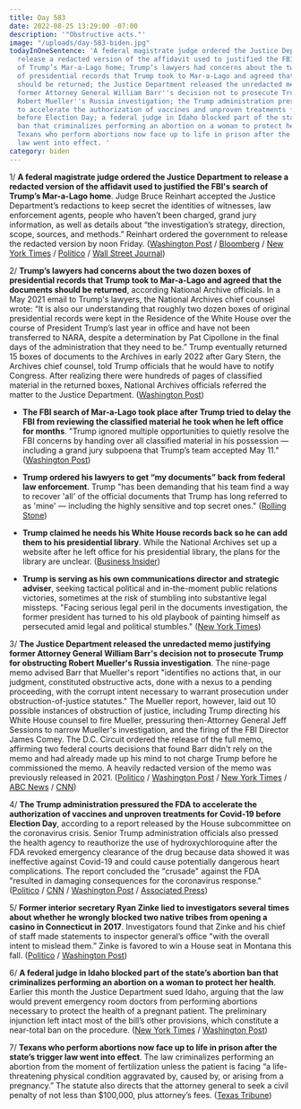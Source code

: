 ```yaml
---
title: Day 583
date: 2022-08-25 13:29:00 -07:00
description: '"Obstructive acts."'
image: "/uploads/day-583-biden.jpg"
todayInOneSentence: 'A federal magistrate judge ordered the Justice Department to
  release a redacted version of the affidavit used to justified the FBI''s search
  of Trump’s Mar-a-Lago home; Trump’s lawyers had concerns about the two dozen boxes
  of presidential records that Trump took to Mar-a-Lago and agreed that the documents
  should be returned; the Justice Department released the unredacted memo justifying
  former Attorney General William Barr''s decision not to prosecute Trump for obstructing
  Robert Mueller''s Russia investigation; the Trump administration pressured the FDA
  to accelerate the authorization of vaccines and unproven treatments for Covid-19
  before Election Day; a federal judge in Idaho blocked part of the state’s abortion
  ban that criminalizes performing an abortion on a woman to protect her health; and
  Texans who perform abortions now face up to life in prison after the state’s trigger
  law went into effect. '
category: biden
---
```


1/ **A federal magistrate judge ordered the Justice Department to release a redacted version of the affidavit used to justified the FBI's search of Trump’s Mar-a-Lago home**. Judge Bruce Reinhart accepted the Justice Department’s redactions to keep secret the identities of witnesses, law enforcement agents, people who haven’t been charged, grand jury information, as well as details about “the investigation’s strategy, direction, scope, sources, and methods.” Reinhart ordered the government to release the redacted version by noon Friday. ([Washington Post](https://www.washingtonpost.com/national-security/2022/08/25/trump-affidavit-mar-a-lago/) / [Bloomberg](https://www.bloomberg.com/news/articles/2022-08-25/judge-approves-unsealing-doj-s-redacted-trump-search-affidavit?srnd=premium&sref=MIBMEEoj) / [New York Times](https://www.nytimes.com/2022/08/25/us/politics/trump-justice-dept-affidavit.html) / [Politico](https://www.politico.com/news/2022/08/25/justice-department-proposes-deletions-for-mar-a-lago-search-warrant-00053724) / [Wall Street Journal](https://www.wsj.com/articles/justice-department-to-file-redacted-mar-a-lago-affidavit-to-judge-11661433643?mod=hp_lead_pos1))

2/ **Trump’s lawyers had concerns about the two dozen boxes of presidential records that Trump took to Mar-a-Lago and agreed that the documents should be returned**, according National Archive officials. In a May 2021 email to Trump's lawyers, the National Archives chief counsel wrote: “It is also our understanding that roughly two dozen boxes of original presidential records were kept in the Residence of the White House over the course of President Trump’s last year in office and have not been transferred to NARA, despite a determination by Pat Cipollone in the final days of the administration that they need to be.” Trump eventually returned 15 boxes of documents to the Archives in early 2022 after Gary Stern, the Archives chief counsel, told Trump officials that he would have to notify Congress. After realizing there were hundreds of pages of classified material in the returned boxes, National Archives officials referred the matter to the Justice Department. ([Washington Post](https://www.washingtonpost.com/national-security/2022/08/24/trump-records-archives-2021/))

* **The FBI search of Mar-a-Lago took place after Trump tried  to delay the FBI from reviewing the classified material he took when he left office for months**. "Trump ignored multiple opportunities to quietly resolve the FBI concerns by handing over all classified material in his possession — including a grand jury subpoena that Trump’s team accepted May 11." ([Washington Post](https://www.washingtonpost.com/national-security/2022/08/23/trump-records-mar-a-lago-fbi/))

* **Trump ordered his lawyers to get “my documents” back from federal law enforcement**. Trump "has been demanding that his team find a way to recover 'all' of the official documents that Trump has long referred to as 'mine' — including the highly sensitive and top secret ones." ([Rolling Stone](https://www.rollingstone.com/politics/politics-news/trump-tells-lawyers-get-my-top-secrets-documents-back-1234580501/))

* **Trump claimed he needs his White House records back so he can add them to his presidential library**. While the National Archives set up a website after he left office for his presidential library, the plans for the library are unclear. ([Business Insider](https://www.businessinsider.com/trump-claims-official-white-house-records-are-for-presidential-library-2022-8))

* **Trump is serving as his own communications director and strategic adviser**, seeking tactical political and in-the-moment public relations victories, sometimes at the risk of stumbling into substantive legal missteps. "Facing serious legal peril in the documents investigation, the former president has turned to his old playbook of painting himself as persecuted amid legal and political stumbles." ([New York Times](https://www.nytimes.com/2022/08/23/us/politics/trump-investigation-strategy.html))

3/ **The Justice Department released the unredacted memo justifying former Attorney General William Barr's decision not to prosecute Trump for obstructing Robert Mueller's Russia investigation**. The nine-page memo advised Barr that Mueller's report "identifies no actions that, in our judgment, constituted obstructive acts, done with a nexus to a pending proceeding, with the corrupt intent necessary to warrant prosecution under obstruction-of-justice statutes." The Mueller report, however, laid out 10 possible instances of obstruction of justice, including Trump directing his White House counsel to fire Mueller, pressuring then-Attorney General Jeff Sessions to narrow Mueller's investigation, and the firing of the FBI Director James Comey. The D.C. Circuit ordered the release of the full memo, affirming two federal courts decisions that found Barr didn't rely on the memo and had already made up his mind to not charge Trump before he commissioned the memo. A heavily redacted version of the memo was previously released in 2021. ([Politico](https://www.politico.com/news/2022/08/24/justice-department-mueller-memo-trump-prosecution-00053612) / [Washington Post](https://www.washingtonpost.com/national-security/2022/08/24/barr-mueller-memo-trump/) / [New York Times](https://www.nytimes.com/2022/08/24/us/politics/barr-trump-memo-mueller.html) / [ABC News](https://abcnews.go.com/Politics/doj-releases-memo-ag-barrs-decision-prosecute-trump/story?id=88808145) / [CNN](https://www.cnn.com/2022/08/24/politics/barr-mueller-report/index.html))

4/ **The Trump administration pressured the FDA to accelerate the authorization of vaccines and unproven treatments for Covid-19 before Election Day**, according to a report released by the House subcommittee on the coronavirus crisis. Senior Trump administration officials also pressed the health agency to reauthorize the use of hydroxychloroquine after the FDA revoked emergency clearance of the drug because data showed it was ineffective against Covid-19 and could cause potentially dangerous heart complications. The report concluded the "crusade" against the FDA "resulted in damaging consequences for the coronavirus response." ([Politico](https://www.politico.com/news/2022/08/24/trump-white-house-exerted-pressure-on-fda-for-covid-19-emergency-use-authorizations-house-report-finds-00053428) / [CNN](https://www.cnn.com/2022/08/24/health/hydroxychloroquine-trump-fda-pressure-committee-report/) / [Washington Post](https://www.washingtonpost.com/health/2022/08/24/trump-fda-pressure-covid-vaccines-treatment/) / [Associated Press](https://apnews.com/article/hydroxychloroquine-covid-treatment-campaign-8f136d7e9dc52fd2d8da8854680d6004))

5/ **Former interior secretary Ryan Zinke lied to investigators several times about whether he wrongly blocked two native tribes from opening a casino in Connecticut in 2017**. Investigators found that Zinke and his chief of staff made statements to inspector general’s office "with the overall intent to mislead them.” Zinke is favored to win a House seat in Montana this fall. ([Politico](https://www.politico.com/news/2022/08/24/interior-inspector-general-finds-zinke-lied-during-casino-investigation-00053556) / [Washington Post](https://www.washingtonpost.com/climate-environment/2022/08/24/ryan-zinke-misled-investigators-watchdog-report/))

6/ **A federal judge in Idaho blocked part of the state’s abortion ban that criminalizes performing an abortion on a woman to protect her health**. Earlier this month the Justice Department sued Idaho, arguing that the law would prevent emergency room doctors from performing abortions necessary to protect the health of a pregnant patient. The preliminary injunction left intact most of the bill’s other provisions, which constitute a near-total ban on the procedure. ([New York Times](https://www.nytimes.com/2022/08/24/us/politics/idaho-abortion-ban.html) / [Washington Post](https://www.washingtonpost.com/national-security/2022/08/24/idaho-abortion-ruling/))

7/ **Texans who perform abortions now face up to life in prison after the state’s trigger law went into effect**. The law criminalizes performing an abortion from the moment of fertilization unless the patient is facing “a life-threatening physical condition aggravated by, caused by, or arising from a pregnancy.” The statute also directs that the attorney general to seek a civil penalty of not less than $100,000, plus attorney’s fees. ([Texas Tribune](https://www.texastribune.org/2022/08/25/texas-trigger-law-abortion/))